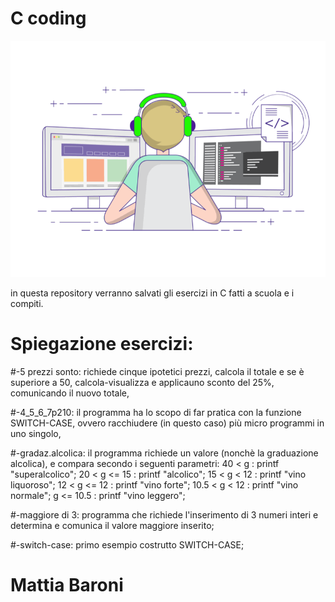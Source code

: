 # C coding
![coding gif](coding-freak.gif)

in questa repository verranno salvati gli esercizi in C fatti a scuola e i compiti.

# Spiegazione esercizi:
 #-5 prezzi sonto: richiede cinque ipotetici prezzi, calcola il totale e se è superiore a 50, calcola-visualizza e applicauno sconto del 25%, comunicando il nuovo totale,
 
 #-4_5_6_7p210: il programma ha lo scopo di far pratica con la funzione SWITCH-CASE, ovvero racchiudere (in questo caso) più micro programmi in uno singolo,
 
 #-gradaz.alcolica: il programma richiede un valore (nonchè la graduazione alcolica), e compara secondo i seguenti parametri:
    40 < g : printf "superalcolico";
    20 < g <= 15 : printf "alcolico";
    15 < g < 12 : printf "vino liquoroso";
    12 < g <= 12 : printf "vino forte";
    10.5 < g < 12 : printf "vino normale";
    g <= 10.5 : printf "vino leggero";
    
 #-maggiore di 3: programma che richiede l'inserimento di 3 numeri interi e determina e comunica il valore maggiore inserito;
 
 #-switch-case: primo esempio costrutto SWITCH-CASE;
 
# Mattia Baroni
